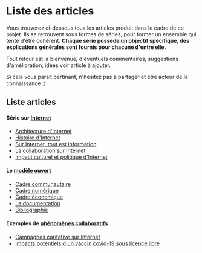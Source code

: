 # Liste des articles

Vous trouverez ci-dessous tous les articles produit dans le cadre de ce projet. Ils se retrouvent sous formes de séries, pour former un ensemble qui tente d'être cohérent.
**Chaque série possède un objectif spécifique, des explications générales sont fournis pour chacune d'entre elle.**

Tout retour est la bienvenue, d'éventuels commentaires, suggestions d'amélioration, idées voir article à ajouter.  

Si cela vous paraît pertinant, n'hésitez pas à partager et être acteur de la connaissance :)

## Liste articles

#### Série sur [Internet](Internet/)
- [Architecture d'Internet](Internet/architecture_internet.md)
- [Histoire d'Internet](Internet/histoire_internet.md)
- [Sur Internet, tout est information](Internet/sur_internet_tout_est_information.md)
- [La collaboration sur Internet](Internet/collaboration_sur_internet.md)
- [Impact culturel et politique d'Internet](Internet/impact_culturel_politique_internet.md)

#### Le [modèle ouvert](modele_ouvert/)
- [Cadre communautaire](modele_ouvert/cadre_communautaire.md)
- [Cadre numérique](modele_ouvert/cadre_numerique.md)
- [Cadre économique](modele_ouvert/cadre_economique.md)
- [La documentation](modele_ouvert/documentation.md)
- [Bibliographie](modele_ouvert/bibliographie.md)

#### Exemples de [phénomènes collaboratifs](exemples_collaboration/)
- [Campagnes caritative sur Internet](exemples_collaboration/campagnes_caritative.md)
- [Impacts potentiels d'un vaccin covid-19 sous licence libre](exemples_collaboration/impact_vaccin_licence_libre.md)
